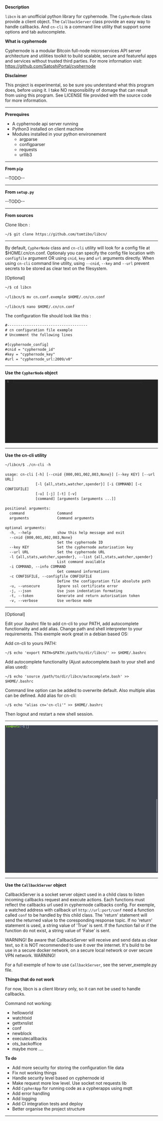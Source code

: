 **Description**

`libcn` is an unofficial python library for cyphernode. The `CypherNode` class provide a client object. The `CallbackServer` class provide an easy way to handle callbacks. And `cn-cli` is a command line utility that support some options and tab autocomplete.

**What is cyphernode**

Cyphernode is a modular Bitcoin full-node microservices API server architecture and utilities toolkit to build scalable, secure and featureful apps and services without trusted third parties. For more information visit:  https://github.com/SatoshiPortal/cyphernode

**Disclaimer**

This project is experimental, so be sure you understand what this program does, before using it. I take NO responsibility of domage that can result from using this program. See LICENSE file provided with the source code for more information.

****
**Prerequires**

- A cyphernode api server running
- Python3 installed on client machine
- Modules installed in your python environement
  - argparse
  - configparser
  - requests
  - urllib3

****

**From ``pip``**

--TODO--

****

**From `setup.py`**

--TODO--

****

 **From sources**

Clone libcn :
```
~/$ git clone https://github.com/tomtibo/libcn/
```
****
By default, `CypherNode` class and `cn-cli` utility will look for a config file at $HOME/.cn/cn.conf. Optionaly you can specify the config file location with `configfile` argument OR using `cnid`, `key` and `url` arguments directly. When using `cn-cli` command line utility, using `--cnid`, `--key` and `--url` prevent secrets to be stored as clear text on the filesystem.

[Optional]
```
~/$ cd libcn

~/libcn/$ mv cn.conf.exemple $HOME/.cn/cn.conf

~/libcn/$ nano $HOME/.cn/cn.conf 
```
The configuration file should look like this :
```
#-------------------------------------
# cn configuration file exemple
# Uncomment the following lines

#[cyphernode_config]
#cnid = "cyphernode_id"
#key = "cyphernode_key"
#url = "cyphernode_url:2009/v0"
```

****

**Use the `CypherNode` object**

![](libcn.gif)

****

**Use the cn-cli utility**

```
~/libcn/$ ./cn-cli -h

usage: cn-cli [-h] [--cnid {000,001,002,003,None}] [--key KEY] [--url URL]
              [-l {all,stats,watcher,spender}] [-i COMMAND] [-c CONFIGFILE]
              [-u] [-j] [-t] [-v]
              [command] [arguments [arguments ...]]

positional arguments:
  command               Command
  arguments             Command arguments

optional arguments:
  -h, --help            show this help message and exit
  --cnid {000,001,002,003,None}
                        Set the cyphernode ID
  --key KEY             Set the cyphernode autorisation key
  --url URL             Set the cyphernode URL
  -l {all,stats,watcher,spender}, --list {all,stats,watcher,spender}
                        List command available
  -i COMMAND, --info COMMAND
                        Get command informations
  -c CONFIGFILE, --configfile CONFIGFILE
                        Define the configuration file absolute path
  -u, --unsecure        Ignore ssl certificate error
  -j, --json            Use json indentation formating
  -t, --token           Generate and return autorisation token
  -v, --verbose         Use verbose mode

```

****

[Optional]

Edit your .bashrc file to add cn-cli to your PATH, add autocomplete functionality and add alias. Change path and shell interpreter to your requirements. This exemple work great in a debian based OS:

Add cn-cli to yours PATH:
```
~/$ echo 'export PATH=$PATH:/path/to/dir/libcn/' >> $HOME/.bashrc
```
Add autocomplete functionality (Ajust autocomplete.bash to your shell and alias used):
```
~/$ echo 'source /path/to/dir/libcn/autocomplete.bash' >> $HOME/.bashrc
```
Command line option can be added to overwrite default. Also multiple alias can be defined. Add alias for cn-cli:
```
~/$ echo "alias cn='cn-cli'" >> $HOME/.bashrc
```


Then logout and restart a new shell session.

****

![](cn-cli.gif)

****

**Use the `CallbackServer` object**

CallbackServer is a socket server object used in a child class to listen incoming callbacks request and execute actions. Each functions must reflect the callbacks url used in cyphernode callbacks config. For exemple, a watched address with callback url `http://url:port/conf` need a function called `conf` to be handled by this child class. The 'return' statement will send the returned value to the coresponding response topic. If no 'return' statement is used, a string value of 'True' is sent. If the function fail or if the function do not exist, a string value of 'False' is sent. 

WARNING! Be aware that CallbackServer will receive and send data as clear text, so it is NOT recommended to use it over the internet. It's build to be use in a secure docker network, on a secure local network or over secure VPN network. WARNING!

For a full exemple of how to use `CallbackServer`, see the server_exemple.py file.


**Things that do not work**

For now, libcn is a client library only, so it can not be used to handle callbacks.

Command not working:
- helloworld
- watchtxid
- gettxnslist
- conf
- newblock
- executecallbacks
- ots_backoffice
- maybe more ....

**To do**

- Add more security for storing the configuration file data
- Fix not working things
- Handle security level based on cyphernode id
- Make request more low level. Use socket not requests lib
- Add `CypherApp` for running code as a cypherapps using mqtt
- Add error handling
- Add logging
- Add CI integration tests and deploy
- Better organise the project structure

****
